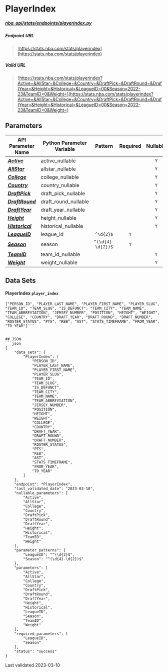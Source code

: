 # PlayerIndex
##### [nba_api/stats/endpoints/playerindex.py](https://github.com/swar/nba_api/blob/master/nba_api/stats/endpoints/playerindex.py)

##### Endpoint URL
>[https://stats.nba.com/stats/playerindex](https://stats.nba.com/stats/playerindex)
##### Valid URL
>[https://stats.nba.com/stats/playerindex?Active=&AllStar=&College=&Country=&DraftPick=&DraftRound=&DraftYear=&Height=&Historical=&LeagueID=00&Season=2022-23&TeamID=0&Weight=](https://stats.nba.com/stats/playerindex?Active=&AllStar=&College=&Country=&DraftPick=&DraftRound=&DraftYear=&Height=&Historical=&LeagueID=00&Season=2022-23&TeamID=0&Weight=)
## Parameters
API Parameter Name | Python Parameter Variable | Pattern | Required | Nullable
------------ |---------------------------| :-----------: | :---: | :---:
[_**Active**_](https://github.com/swar/nba_api/blob/master/docs/nba_api/stats/library/parameters.md#Active) | active_nullable           |  |  | `Y` |
[_**AllStar**_](https://github.com/swar/nba_api/blob/master/docs/nba_api/stats/library/parameters.md#AllStar) | allstar_nullable          |  |  | `Y` |
[_**College**_](https://github.com/swar/nba_api/blob/master/docs/nba_api/stats/library/parameters.md#College) | college_nullable          |  |  | `Y` |
[_**Country**_](https://github.com/swar/nba_api/blob/master/docs/nba_api/stats/library/parameters.md#Country) | country_nullable          |  |  | `Y` |
[_**DraftPick**_](https://github.com/swar/nba_api/blob/master/docs/nba_api/stats/library/parameters.md#DraftPick) | draft_pick_nullable       |  |  | `Y` |
[_**DraftRound**_](https://github.com/swar/nba_api/blob/master/docs/nba_api/stats/library/parameters.md#DraftRound) | draft_round_nullable      |  |  | `Y` |
[_**DraftYear**_](https://github.com/swar/nba_api/blob/master/docs/nba_api/stats/library/parameters.md#DraftYear) | draft_year_nullable       |  |  | `Y` |
[_**Height**_](https://github.com/swar/nba_api/blob/master/docs/nba_api/stats/library/parameters.md#Height) | height_nullable           |  |  | `Y` |
[_**Historical**_](https://github.com/swar/nba_api/blob/master/docs/nba_api/stats/library/parameters.md#Historical) | historical_nullable       |  |  | `Y` |
[_**LeagueID**_](https://github.com/swar/nba_api/blob/master/docs/nba_api/stats/library/parameters.md#LeagueID) | league_id | `^\d{2}$` | `Y` |  |
[_**Season**_](https://github.com/swar/nba_api/blob/master/docs/nba_api/stats/library/parameters.md#Season) | season | `^(\d{4}-\d{2})$` | `Y` |  |
[_**TeamID**_](https://github.com/swar/nba_api/blob/master/docs/nba_api/stats/library/parameters.md#TeamID) | team_id_nullable |  |  | `Y` |
[_**Weight**_](https://github.com/swar/nba_api/blob/master/docs/nba_api/stats/library/parameters.md#Weight) | weight_nullable |  |  | `Y` |

## Data Sets
#### PlayerIndex `player_index`
```text
["PERSON_ID", "PLAYER_LAST_NAME", "PLAYER_FIRST_NAME", "PLAYER_SLUG", "TEAM_ID", "TEAM_SLUG", "IS_DEFUNCT", "TEAM_CITY", "TEAM_NAME", "TEAM_ABBREVIATION", "JERSEY_NUMBER", "POSITION", "HEIGHT", "WEIGHT", "COLLEGE", "COUNTRY", "DRAFT_YEAR", "DRAFT_ROUND", "DRAFT_NUMBER", "ROSTER_STATUS", "PTS", "REB", "AST", "STATS_TIMEFRAME", "FROM_YEAR", "TO_YEAR"]```


## JSON
```json
{
    "data_sets": {
        "PlayerIndex": [
            "PERSON_ID",
            "PLAYER_LAST_NAME",
            "PLAYER_FIRST_NAME",
            "PLAYER_SLUG",
            "TEAM_ID",
            "TEAM_SLUG",
            "IS_DEFUNCT",
            "TEAM_CITY",
            "TEAM_NAME",
            "TEAM_ABBREVIATION",
            "JERSEY_NUMBER",
            "POSITION",
            "HEIGHT",
            "WEIGHT",
            "COLLEGE",
            "COUNTRY",
            "DRAFT_YEAR",
            "DRAFT_ROUND",
            "DRAFT_NUMBER",
            "ROSTER_STATUS",
            "PTS",
            "REB",
            "AST",
            "STATS_TIMEFRAME",
            "FROM_YEAR",
            "TO_YEAR"
        ]
    },
    "endpoint": "PlayerIndex",
    "last_validated_date": "2023-03-10",
    "nullable_parameters": [
        "Active",
        "AllStar",
        "College",
        "Country",
        "DraftPick",
        "DraftRound",
        "DraftYear",
        "Height",
        "Historical",
        "TeamID",
        "Weight"
    ],
    "parameter_patterns": {
        "LeagueID": "^\\d{2}$",
        "Season": "^(\d{4}-\d{2})$"
    },
    "parameters": [
        "Active",
        "AllStar",
        "College",
        "Country",
        "DraftPick",
        "DraftRound",
        "DraftYear",
        "Height",
        "Historical",
        "LeagueID",
        "Season",
        "TeamID",
        "Weight"
    ],
    "required_parameters": [
        "LeagueID",
        "Season"
    ],
    "status": "success"
}
```

Last validated 2023-03-10